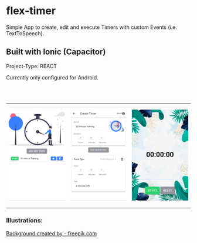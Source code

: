 # flex-timer

Simple App to create, edit and execute Timers with custom Events (i.e. TextToSpeech).

## Built with Ionic (Capacitor)

Project-Type: REACT

Currently only configured for Android.

<br>
<br>

<table border="0">
 <tr>
    <td>

![Screenshot](https://github.com/Raphael-Schulz/flex-timer/blob/main/public/screenshots/timer-list.PNG?raw=true)

 </td>
 <td>

![Screenshot](https://github.com/Raphael-Schulz/flex-timer/blob/main/public/screenshots/create-edit.PNG?raw=true)

</td>
<td>

![Screenshot](https://github.com/Raphael-Schulz/flex-timer/blob/main/public/screenshots/execute.PNG?raw=true)

</td>
 </tr>

</table>

### Illustrations:
<a href='https://de.freepik.com/fotos/hintergrund'>Background created by - freepik.com</a>
